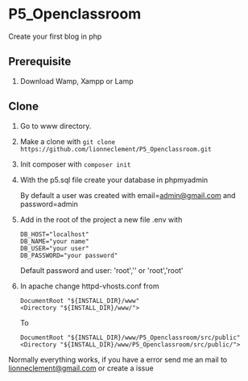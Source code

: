 # P5_Openclassroom
Create your first blog in php
## Prerequisite 
1) Download Wamp, Xampp or Lamp

## Clone
1) Go to www directory.
2) Make a clone with `git clone https://github.com/lionneclement/P5_Openclassroom.git`
3) Init composer with `composer init` 
4) With the p5.sql file create your database in phpmyadmin

   By default a user was created with email=admin@gmail.com and password=admin
5) Add in the root of the project a new file .env with 
    ```
    DB_HOST="localhost"
    DB_NAME="your name"
    DB_USER="your user"
    DB_PASSWORD="your password"
    ```
   Default password and user: 'root','' or 'root','root'
6) In apache change httpd-vhosts.conf from
    ```
    DocumentRoot "${INSTALL_DIR}/www"
    <Directory "${INSTALL_DIR}/www/">
    ```
    To
    ```
    DocumentRoot "${INSTALL_DIR}/www/P5_Openclassroom/src/public"
    <Directory "${INSTALL_DIR}/www/P5_Openclassroom/src/public/">
    ```
 Normally everything works, if you have a error send me an mail to lionneclement@gmail.com or create a issue